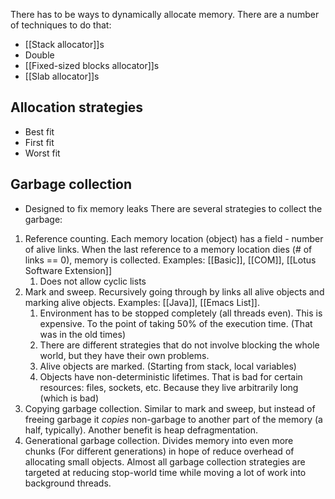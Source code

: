 There has to be ways to dynamically allocate memory. There are a number of techniques to do that:
- [[Stack allocator]]s
- Double
- [[Fixed-sized blocks allocator]]s
- [[Slab allocator]]s
## Allocation strategies
- Best fit
- First fit
- Worst fit

## Garbage collection
- Designed to fix memory leaks
There are several strategies to collect the garbage:
1. Reference counting. Each memory location (object) has a field - number of alive links. When the last reference to a memory location dies (# of links == 0), memory is collected. Examples: [[Basic]], [[COM]], [[Lotus Software Extension]]
	1. Does not allow cyclic lists
2. Mark and sweep. Recursively going through by links all alive objects and marking alive objects. Examples: [[Java]], [[Emacs List]].
	1. Environment has to be stopped completely (all threads even). This is expensive. To the point of taking 50% of the execution time. (That was in the old times)
	2. There are different strategies that do not involve blocking the whole world, but they have their own problems.
	3. Alive objects are marked. (Starting from stack, local variables)
	4. Objects have non-deterministic lifetimes. That is bad for certain resources: files, sockets, etc. Because they live arbitrarily long (which is bad)
3. Copying garbage collection. Similar to mark and sweep, but instead of freeing garbage it *copies* non-garbage to another part of the memory (a half, typically). Another benefit is heap defragmentation.
4. Generational garbage collection. Divides memory into even more chunks (For different generations) in hope of reduce overhead of allocating small objects.
Almost all garbage collection strategies are targeted at reducing stop-world time while moving a lot of work into background threads.